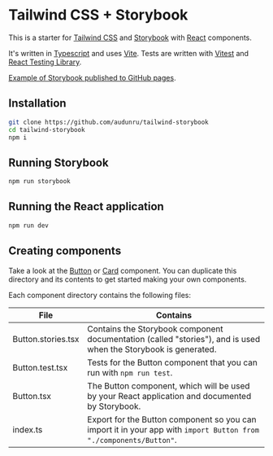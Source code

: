 # Tailwind CSS + Storybook

This is a starter for [Tailwind CSS](https://tailwindcss.com/) and [Storybook](https://storybook.js.org/) with [React](https://reactjs.org/) components.

It's written in [Typescript](https://www.typescriptlang.org/) and uses [Vite](https://vitejs.dev/). Tests are written with [Vitest](https://vitest.dev/) and [React Testing Library](https://testing-library.com/docs/react-testing-library/intro).

[Example of Storybook published to GitHub pages](https://audunru.github.io/tailwind-storybook/).

## Installation

```bash
git clone https://github.com/audunru/tailwind-storybook
cd tailwind-storybook
npm i
```

## Running Storybook

```bash
npm run storybook
```

## Running the React application

```bash
npm run dev
```

## Creating components

Take a look at the [Button](src/components/Button) or [Card](src/components/Card) component. You can duplicate this directory and its contents to get started making your own components.

Each component directory contains the following files:

| File               | Contains                                                                                                          |
| ------------------ | ----------------------------------------------------------------------------------------------------------------- |
| Button.stories.tsx | Contains the Storybook component documentation (called "stories"), and is used when the Storybook is generated.   |
| Button.test.tsx    | Tests for the Button component that you can run with `npm run test`.                                              |
| Button.tsx         | The Button component, which will be used by your React application and documented by Storybook.                   |
| index.ts           | Export for the Button component so you can import it in your app with `import Button from "./components/Button"`. |
